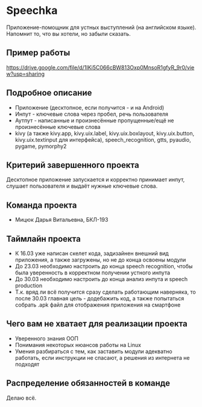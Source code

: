 # Speechka 

Приложение-помощник для устных выступлений (на английском языке). Напомнит то, что вы хотели, но забыли сказать.

## Пример работы
https://drive.google.com/file/d/1IKi5C066cBW813Oxp0MnsoR1gfyR_9r0/view?usp=sharing

## Подробное описание

- Приложение (десктопное, если получится - и на Android)
- Инпут - ключевые слова через пробел, речь пользователя
- Аутпут - написанные и произнесённые пропущенные/ещё не произнесённые ключевые слова
- kivy (а также kivy.app, kivy.uix.label, kivy.uix.boxlayout, kivy.uix.button, kivy.uix.textinput для интерфейса), speech_recognition, gtts, pyaudio, pygame, pymorphy2

## Критерий завершенного проекта

Десктопное приложение запускается и корректно принимает инпут, слушает пользователя и выдаёт нужные ключевые слова.

## Команда проекта

- Мицюк Дарья Витальевна, БКЛ-193

## Таймлайн проекта

- К 16.03 уже написан скелет кода, задизайнен внешний вид приложения, а также загружены, но не до конца освоены модули
- До 23.03 необходимо настроить до конца speech recognition, чтобы была уверенность в корректном получении устного инпута
- До 30.03 необходимо настроить до конца анализ инпута и speech production 
- Т.к. вряд ли всё получится сразу сделать работающим наверняка, то после 30.03 главная цель - додебажить код, а также попытаться собрать .apk файл для отображения приложения на смартфоне

## Чего вам не хватает для реализации проекта

- Уверенного знания ООП
- Понимания некоторых нюансов работы на Linux
- Умения разбираться с тем, как заставить модули адекватно работать, если инструкции не спасают, а решения из интернета не подходят

## Распределение обязанностей в команде

Делаю всё.
